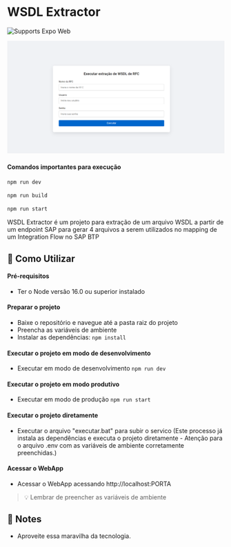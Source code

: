 # WSDL Extractor

<p>    
  <img alt="Supports Expo Web" longdesc="Supports Expo Web" src="https://img.shields.io/badge/web-4630EB.svg?style=flat-square&logo=GOOGLE-CHROME&labelColor=4285F4&logoColor=fff" />
</p>

![alt text](image.png)

#### Comandos importantes para execução

```sh
npm run dev
```

```sh
npm run build
```

```sh
npm run start
```

WSDL Extractor é um projeto para extração de um arquivo WSDL a partir de um endpoint SAP para gerar 4 arquivos a serem utilizados no mapping de um Integration Flow no SAP BTP

## 🚀 Como Utilizar

#### Pré-requisitos
- Ter o Node versão 16.0 ou superior instalado

#### Preparar o projeto
- Baixe o repositório e navegue até a pasta raiz do projeto
- Preencha as variáveis de ambiente
- Instalar as dependências: `npm install`

#### Executar o projeto em modo de desenvolvimento
- Executar em modo de desenvolvimento `npm run dev`

#### Executar o projeto em modo produtivo
- Executar em modo de produção `npm run start`

#### Executar o projeto diretamente
- Executar o arquivo "executar.bat" para subir o servico (Este processo já instala as dependências e 
executa o projeto diretamente - Atenção para o arquivo .env com as variáveis de ambiente corretamente
preenchidas.)

#### Acessar o WebApp
- Acessar o WebApp acessando http://localhost:PORTA

> 💡 Lembrar de preencher as variáveis de ambiente

## 📝 Notes

- Aproveite essa maravilha da tecnologia.